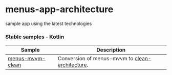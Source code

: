 # menus-app-architecture
sample app using the latest technologies

### Stable samples - Kotlin
| Sample | Description |
| ------------- | ------------- |
| [menus-mvvm-clean](https://github.com/muhammadFawzy/menus-app-architecture/tree/mvvm-clean) | Conversion of menus-mvvm to [clean-architecture](http://blog.cleancoder.com/uncle-bob/2012/08/13/the-clean-architecture.html). |
